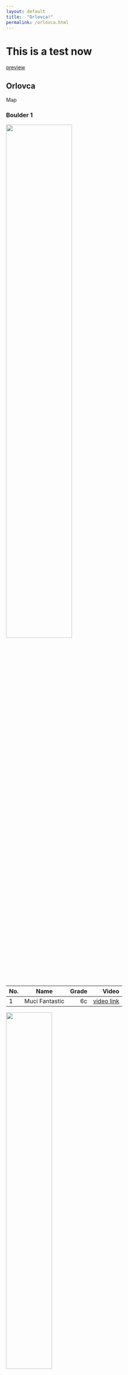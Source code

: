 ```yaml
---
layout: default
title:  "Orlovca!"
permalink: /orlovca.html
---
```


# This is a test now

[preview](https://tilenmarc.github.io/Vipava-Valley-Bouldering/)


## Orlovca

Map


### Boulder 1


<img src="boulders/Boulder1a.jpg" width="60%"/>

| No.        | Name           | Grade  | Video |
| --- |:-------------:| -----:|-----:
| 1      | Muci Fantastic | 6c |  [video link](https://vimeo.com/8040576#t=0m5s)

<img src="boulders/Boulder1b.jpg" width="50%"/>

| No.        | Name           | Grade  | Video
| --- |:-------------:| -----:|-----:
| 1      | Doberman | 7b |  [video link](https://vimeo.com/7557363)
| 2      | Walt Disney | 7a+ |  [video link](https://vimeo.com/102310189)


